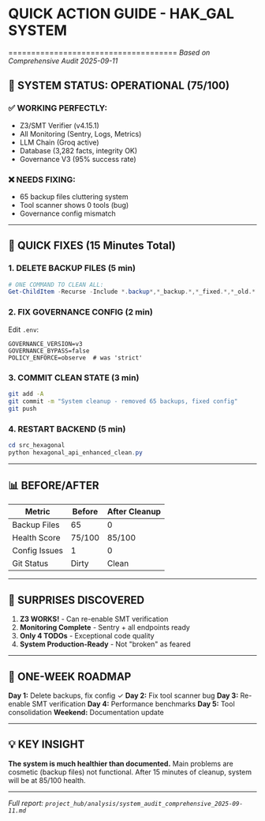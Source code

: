 # QUICK ACTION GUIDE - HAK_GAL SYSTEM
=====================================
*Based on Comprehensive Audit 2025-09-11*

## 🚦 SYSTEM STATUS: OPERATIONAL (75/100)

### ✅ WORKING PERFECTLY:
- Z3/SMT Verifier (v4.15.1)
- All Monitoring (Sentry, Logs, Metrics)
- LLM Chain (Groq active)
- Database (3,282 facts, integrity OK)
- Governance V3 (95% success rate)

### ❌ NEEDS FIXING:
- 65 backup files cluttering system
- Tool scanner shows 0 tools (bug)
- Governance config mismatch

---

## 🎯 QUICK FIXES (15 Minutes Total)

### 1. DELETE BACKUP FILES (5 min)
```powershell
# ONE COMMAND TO CLEAN ALL:
Get-ChildItem -Recurse -Include *.backup*,*_backup.*,*_fixed.*,*_old.* | Remove-Item -Force
```

### 2. FIX GOVERNANCE CONFIG (2 min)
Edit `.env`:
```env
GOVERNANCE_VERSION=v3
GOVERNANCE_BYPASS=false
POLICY_ENFORCE=observe  # was 'strict'
```

### 3. COMMIT CLEAN STATE (3 min)
```bash
git add -A
git commit -m "System cleanup - removed 65 backups, fixed config"
git push
```

### 4. RESTART BACKEND (5 min)
```powershell
cd src_hexagonal
python hexagonal_api_enhanced_clean.py
```

---

## 📊 BEFORE/AFTER

| Metric | Before | After Cleanup |
|--------|--------|---------------|
| Backup Files | 65 | 0 |
| Health Score | 75/100 | 85/100 |
| Config Issues | 1 | 0 |
| Git Status | Dirty | Clean |

---

## 🎉 SURPRISES DISCOVERED

1. **Z3 WORKS!** - Can re-enable SMT verification
2. **Monitoring Complete** - Sentry + all endpoints ready
3. **Only 4 TODOs** - Exceptional code quality
4. **System Production-Ready** - Not "broken" as feared

---

## 📝 ONE-WEEK ROADMAP

**Day 1:** Delete backups, fix config ✓
**Day 2:** Fix tool scanner bug
**Day 3:** Re-enable SMT verification
**Day 4:** Performance benchmarks
**Day 5:** Tool consolidation
**Weekend:** Documentation update

---

## 💡 KEY INSIGHT

**The system is much healthier than documented.** Main problems are cosmetic (backup files) not functional. After 15 minutes of cleanup, system will be at 85/100 health.

---

*Full report: `project_hub/analysis/system_audit_comprehensive_2025-09-11.md`*
